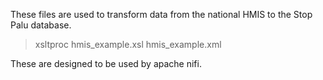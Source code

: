 These files are used to transform data from the national HMIS to the Stop Palu database.

> xsltproc hmis_example.xsl hmis_example.xml

These are designed to be used by apache nifi.